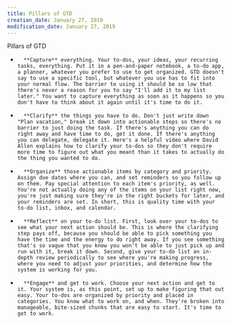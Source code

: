```yaml
---
title: Pillars of GTD
creation_date: January 27, 2019
modification_date: January 27, 2019
---
```



Pillars of GTD

* 		**Capture** everything. Your to-dos, your ideas, your recurring tasks, everything. Put it in a pen-and-paper notebook, a to-do app, a planner, whatever you prefer to use to get organized. GTD doesn't say to use a specific tool, but whatever you use has to fit into your normal flow. The barrier to using it should be so low that there's never a reason for you to say "I'll add it to my list later." You want to capture everything as soon as it happens so you don't have to think about it again until it's time to do it.

* 		**Clarify** the things you have to do. Don't just write down "Plan vacation," break it down into actionable steps so there's no barrier to just doing the task. If there's anything you can do right away and have time to do, get it done. If there's anything you can delegate, delegate it. Here's a helpful video where David Allen explains how to clarify your to-dos so they don't require more time to figure out what you meant than it takes to actually do the thing you wanted to do.

* 		**Organize** those actionable items by category and priority. Assign due dates where you can, and set reminders so you follow up on them. Pay special attention to each item's priority, as well. You're not actually doing any of the items on your list right now, you're just making sure they're in the right buckets for later, and your reminders are set. In short, this is quality time with your to-do list, inbox, and calendar.

* 		**Reflect** on your to-do list. First, look over your to-dos to see what your next action should be. This is where the clarifying step pays off, because you should be able to pick something you have the time and the energy to do right away. If you see something that's so vague that you know you won't be able to just pick up and run with it, break it down. Second, give your to-do list an in-depth review periodically to see where you're making progress, where you need to adjust your priorities, and determine how the system is working for you.

* 		**Engage** and get to work. Choose your next action and get to it. Your system is, as this point, set up to make figuring that out easy. Your to-dos are organized by priority and placed in categories. You know what to work on, and when. They're broken into manageable, bite-sized chunks that are easy to start. It's time to get to work.

